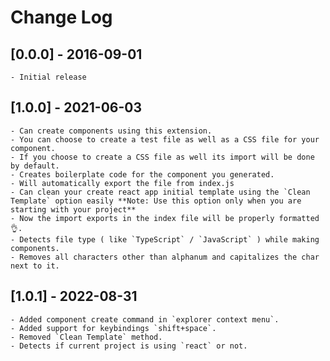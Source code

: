 # Change Log

<!-- All notable changes to the "react-component-generator" extension will be documented in this file.

Check [Keep a Changelog](http://keepachangelog.com/) for recommendations on how to structure this file.

## [Unreleased] -->

## [0.0.0] - 2016-09-01
    - Initial release

## [1.0.0] - 2021-06-03

    - Can create components using this extension.
    - You can choose to create a test file as well as a CSS file for your component.
    - If you choose to create a CSS file as well its import will be done by default.
    - Creates boilerplate code for the component you generated.
    - Will automatically export the file from index.js
    - Can clean your create react app initial template using the `Clean Template` option easily **Note: Use this option only when you are starting with your project**
    - Now the import exports in the index file will be properly formatted 👌.
    - Detects file type ( like `TypeScript` / `JavaScript` ) while making components.
    - Removes all characters other than alphanum and capitalizes the char next to it.

## [1.0.1] - 2022-08-31

    - Added component create command in `explorer context menu`.
    - Added support for keybindings `shift+space`.
    - Removed `Clean Template` method.
    - Detects if current project is using `react` or not.
